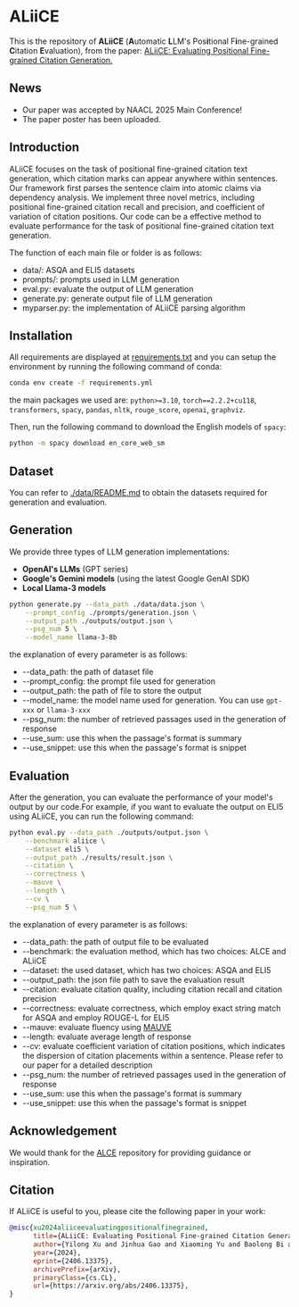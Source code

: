 # ALiiCE

This is the repository of **ALiiCE** (**A**utomatic **L**LM's Pos**i**tional F**i**ne-grained **C**itation **E**valuation), from the paper: [ALiiCE: Evaluating Positional Fine-grained Citation Generation.](https://arxiv.org/abs/2406.13375)

## News

- Our paper was accepted by NAACL 2025 Main Conference!
- The paper poster has been uploaded.

## Introduction

ALiiCE focuses on the task of positional fine-grained citation text generation, which citation marks can appear anywhere within sentences. Our framework first parses the sentence claim into atomic claims via dependency analysis. We implement three novel metrics, including positional fine-grained citation recall and precision, and coefficient of variation of citation positions. Our code can be a effective method to evaluate performance for the task of positional fine-grained citation text generation.

The function of each main file or folder is as follows:

- data/: ASQA and ELI5 datasets
- prompts/: prompts used in LLM generation
- eval.py: evaluate the output of LLM generation
- generate.py: generate output file of LLM generation
- myparser.py: the implementation of ALiiCE parsing algorithm

## Installation

All requirements are displayed at [requirements.txt](requirements.txt) and you can setup the environment by running the following command of conda:

```bash
conda env create -f requirements.yml
```

the main packages we used are: `python>=3.10`, `torch==2.2.2+cu118`, `transformers`, `spacy`, `pandas`, `nltk`, `rouge_score`, `openai`, `graphviz`.

Then, run the following command to download the English models of `spacy`:

```bash
python -m spacy download en_core_web_sm
```

## Dataset

You can refer to [./data/README.md](data/README.md) to obtain the datasets required for generation and evaluation.

## Generation

We provide three types of LLM generation implementations:

- **OpenAI's LLMs** (GPT series)
- **Google's Gemini models** (using the latest Google GenAI SDK)
- **Local Llama-3 models**

```bash
python generate.py --data_path ./data/data.json \
    --prompt_config ./prompts/generation.json \
    --output_path ./outputs/output.json \
    --psg_num 5 \
    --model_name llama-3-8b
```

the explanation of every parameter is as follows:

- --data_path: the path of dataset file
- --prompt_config: the prompt file used for generation
- --output_path: the path of file to store the output
- --model_name: the model name used for generation. You can use `gpt-xxx` or `llama-3-xxx`
- --psg_num: the number of retrieved passages used in the generation of response
- --use_sum: use this when the passage's format is summary
- --use_snippet: use this when the passage's format is snippet

## Evaluation

After the generation, you can evaluate the performance of your model's output by our code.For example, if you want to evaluate the output on ELI5 using ALiiCE, you can run the following command:

```bash
python eval.py --data_path ./outputs/output.json \
    --benchmark aliice \
    --dataset eli5 \
    --output_path ./results/result.json \
    --citation \
    --correctness \
    --mauve \
    --length \
    --cv \
    --psg_num 5 \
```

the explanation of every parameter is as follows:

- --data_path: the path of output file to be evaluated
- --benchmark: the evaluation method, which has two choices: ALCE and ALiiCE
- --dataset: the used dataset, which has two choices: ASQA and ELI5
- --output_path: the json file path to save the evaluation result
- --citation: evaluate citation quality, including citation recall and citation precision
- --correctness: evaluate correctness, which employ exact string match for ASQA and employ ROUGE-L for ELI5
- --mauve: evaluate fluency using [MAUVE](https://arxiv.org/abs/2102.01454)
- --length: evaluate average length of response
- --cv: evaluate coefficient variation of citation positions, which indicates the dispersion of citation placements within a sentence. Please refer to our paper for a detailed description
- --psg_num: the number of retrieved passages used in the generation of response
- --use_sum: use this when the passage's format is summary
- --use_snippet: use this when the passage's format is snippet

## Acknowledgement

We would thank for the [ALCE](https://github.com/princeton-nlp/ALCE) repository for providing guidance or inspiration.

## Citation

If ALiiCE is useful to you, please cite the following paper in your work:

```bibtex
@misc{xu2024aliiceevaluatingpositionalfinegrained,
      title={ALiiCE: Evaluating Positional Fine-grained Citation Generation}, 
      author={Yilong Xu and Jinhua Gao and Xiaoming Yu and Baolong Bi and Huawei Shen and Xueqi Cheng},
      year={2024},
      eprint={2406.13375},
      archivePrefix={arXiv},
      primaryClass={cs.CL},
      url={https://arxiv.org/abs/2406.13375}, 
}
```
